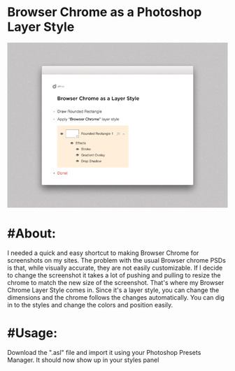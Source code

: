 Browser Chrome as a Photoshop Layer Style
=======================

![Screenshot](/README/Browser-Chrome-as-Layer-Style.png)


#About:
=======================

I needed a quick and easy shortcut to making Browser Chrome for screenshots on my sites. The problem with the usual Browser chrome PSDs is that, while visually accurate, they are not easily customizable. If I decide to change the screenshot it takes a lot of pushing and pulling to resize the chrome to match the new size of the screenshot. That's where my Browser Chrome Layer Style comes in. Since it's a layer style, you can change the dimensions and the chrome follows the changes automatically. You can dig in to the styles and change the colors and position easily. 

#Usage:
=======================
Download the ".asl" file and import it using your Photoshop Presets Manager. It should now show up in your styles panel
